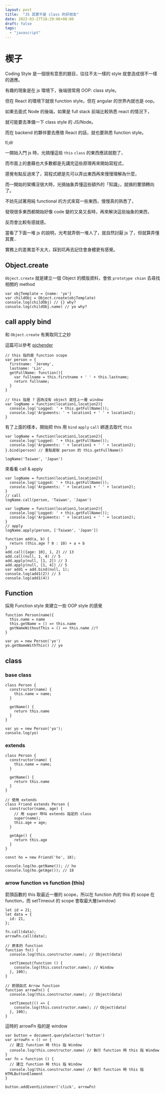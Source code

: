 ```yaml
---
layout: post
title:  "JS 其實不是 class 的好朋友"
date: 2022-03-27T18:29:06+08:00
draft: false
tags: 
  - "javascript"
---
```


# 楔子
Coding Style 是一個很有意思的題目，往往不太一樣的 style 就會造成很不一樣的適應。

有趣的現象是在 js 環境下，後端很常用 OOP: class style。

但在 React 的環境下就很 function style，但在 angular 的世界內就也是 oop。

如果去面式 Node 的後端，如果是 full stack 前端比較熟悉 react 的情況下，

就可能要去準備一下 class style 的 JS/Node。

而在 backend 的夥伴要去應徵 React 的話，就也要熟悉 function style。

tl;dr

一開始入門 js 時，光搞懂這些 `this` `class` 的東西應該就飽了，

而市面上的書藉也大多數都是先講完這些原理再來開始寫程式，

感覺有點反過來了，寫程式總是先可以弄出東西再來慢慢理解為什麼，

而一開始的架構沒很大時，光搞抽象弄懂這些額外的「知識」，就搞的暈頭轉向了。

不妨先試著用純 functional 的方式來寫一些東西，慢慢真的熟悉了，

發現很多東西都開始好像 code 變的又臭又長時，再來解決這些抽象的東西，

反而會比較有感就感。

當看了下面一堆 js 的說明，光考就弄倒一堆人了，就自然討厭 js 了，但就算弄懂其實..

實務上的差異並不太大，踩到坑再去記住會身體更有感覺。

## Object.create
`Object.create` 就是建立一個 Object 的模版資料，會依 `prototype chian` 去尋找相關的 method
```
var objTemplate = {name: 'yo'}
var childObj = Object.create(objTemplate)
console.log(childObj) // {} why?
console.log(childObj.name) // yo why?
```

## call apply bind
和 `Object.create` 有異取同工之妙

這篇可以參考 [pjchender](https://pjchender.blogspot.com/2016/06/function-borrowingfunction-currying.html)

```
// this 指的是 function scope
var person = {
  firstname: 'Jeremy',
  lastname: 'Lin',
  getFullName: function(){
    var fullname = this.firstname + ' ' + this.lastname;
    return fullname;
  }
}

// this 指是 ? 因為沒有 object 就往上一層 window
var logName = function(location1,location2){
  console.log('Logged: ' + this.getFullName());
  console.log('Arguments: ' + location1 + ' ' + location2);
}
```

有了上面的樣本，開始把 this 用 `bind` `apply` `call` 綁進去取代 `this`

```
var logName = function(location1,location2){
  console.log('Logged: ' + this.getFullName());
  console.log('Arguments: ' + location1 + ' ' + location2);
}.bind(person) // 重點是取 person 的 this.getFullName()

logName('Taiwan', 'Japan')
```

來看看 call & apply

```
var logName = function(location1,location2){
  console.log('Logged: ' + this.getFullName());
  console.log('Arguments: ' + location1 + ' ' + location2);
}
// call
logName.call(person, 'Taiwan', 'Japan')

var logName = function(location1,location2){
  console.log('Logged: ' + this.getFullName());
  console.log('Arguments: ' + location1 + ' ' + location2);
}
// apply
logName.apply(person, ['Taiwan', 'Japan'])
```

```
function add(a, b) {
  return (this.age ? 0 : 10) + a + b
}
add.call({age: 10}, 1, 2) // 13
add.call(null, 1, 4) // 5 
add.apply(null, [1, 2]) // 3
add.apply(null, [1, 4]) // 5
var add1 = add.bind(null, 1);
console.log(add1(2)) // 3
console.log(add1(4))	
```

## Function
採用 Function style 來建立一些 OOP style 的感覺
```
function Person(name){
  this.name = name
  this.getName = () => this.name
  getNameWithoutThis = () => this.name //?
}

var yo = new Person('yo')
yo.getNameWithThis() // yo

```

## class
### base class
```
class Person {
  constructor(name) {
    this.name = name;
  }
  
  getName() {
    return this.name
  }
}

var yo = new Person('yo');
console.log(yo)
```

### extends
```
class Person {
  constructor(name) {
    this.name = name;
  }
  
  getName() {
    return this.name
  }
}

// 使用 extends 
class Friend extends Person {
  constructor(name, age) {
    // 用 super 呼叫 extends 指定的 class
    super(name);
    this.age = age;
  }
  
  getAge() {
    return this.age
  }
}

const ho = new Friend('ho', 18);

console.log(ho.getName()); // ho
console.log(ho.getAge()); // 18
```

### arrow function vs function (this)

箭頭函數的 this 取最近一層的 scope，所以在 function 內的 this 的 scope 在 function，而 setTimeout 的 scope 會取最大層(window)

```
let id = 21;
let data = {
  id: 21,
};

fn.call(data);
arrowFn.call(data);

// 原本的 function
function fn() {
  console.log(this.constructor.name); // Object(data)

  setTimeout(function () {
    console.log(this.constructor.name); // Window
  }, 100);
}

// 箭頭函式 Arrow function
function arrowFn() {
  console.log(this.constructor.name); // Object(data)

  setTimeout(() => {
    console.log(this.constructor.name); // Object(data)
  }, 100);
}
```

這時的 arrowFn 指的是 window
```
var button = document.querySelector('button')
var arrowFn = () => {
  // 建立 function 時 this 指 Window
  console.log(this.constructor.name) // 執行 function 時 this 指 Window
}
var fn = function () {
  // 建立 function 時 this 指 Window
  console.log(this.constructor.name) // 執行 function 時 this 指 HTMLButtonElement
}

button.addEventListener('click', arrowFn)
```